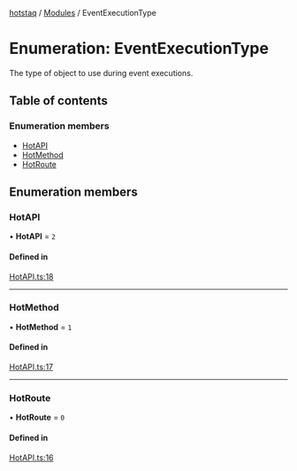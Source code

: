 [hotstaq](../README.md) / [Modules](../modules.md) / EventExecutionType

# Enumeration: EventExecutionType

The type of object to use during event executions.

## Table of contents

### Enumeration members

- [HotAPI](EventExecutionType.md#hotapi)
- [HotMethod](EventExecutionType.md#hotmethod)
- [HotRoute](EventExecutionType.md#hotroute)

## Enumeration members

### HotAPI

• **HotAPI** = `2`

#### Defined in

[HotAPI.ts:18](https://github.com/OurFreeLight/HotStaq/blob/3f2c5d8/src/HotAPI.ts#L18)

___

### HotMethod

• **HotMethod** = `1`

#### Defined in

[HotAPI.ts:17](https://github.com/OurFreeLight/HotStaq/blob/3f2c5d8/src/HotAPI.ts#L17)

___

### HotRoute

• **HotRoute** = `0`

#### Defined in

[HotAPI.ts:16](https://github.com/OurFreeLight/HotStaq/blob/3f2c5d8/src/HotAPI.ts#L16)
